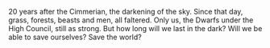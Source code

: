 20 years after the Cimmerian, the darkening of the sky. Since that day, grass, forests, beasts and men, all faltered. Only us, the Dwarfs under the High Council, still as strong. But how long will we last in the dark? Will we be able to save ourselves? Save the world?
